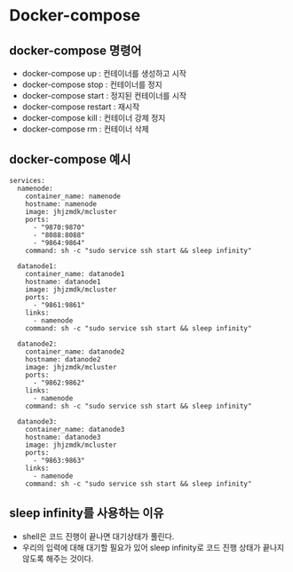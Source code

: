 # Docker-compose

## docker-compose 명령어
- docker-compose up : 컨테이너를 생성하고 시작
- docker-compose stop : 컨테이너를 정지
- docker-compose start : 정지된 컨테이너를 시작
- docker-compose restart : 재시작
- docker-compose kill : 컨테이너 강제 정지
- docker-compose rm : 컨테이너 삭제

## docker-compose 예시
```
services:
  namenode:
    container_name: namenode
    hostname: namenode
    image: jhjzmdk/mcluster
    ports:
      - "9870:9870"
      - "8088:8088"
      - "9864:9864"
    command: sh -c "sudo service ssh start && sleep infinity"
  
  datanode1:
    container_name: datanode1
    hostname: datanode1
    image: jhjzmdk/mcluster
    ports:
      - "9861:9861"
    links:
      - namenode
    command: sh -c "sudo service ssh start && sleep infinity"

  datanode2:
    container_name: datanode2
    hostname: datanode2
    image: jhjzmdk/mcluster
    ports:
      - "9862:9862"
    links:
      - namenode
    command: sh -c "sudo service ssh start && sleep infinity"

  datanode3:
    container_name: datanode3
    hostname: datanode3
    image: jhjzmdk/mcluster
    ports:
      - "9863:9863"
    links:
      - namenode
    command: sh -c "sudo service ssh start && sleep infinity"
```

## sleep infinity를 사용하는 이유
- shell은 코드 진행이 끝나면 대기상태가 풀린다.
- 우리의 입력에 대해 대기할 필요가 있어 sleep infinity로 코드 진행 상태가 끝나지 않도록 해주는 것이다.